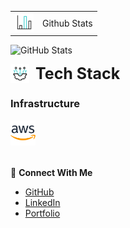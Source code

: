 <table border="0" style="border-collapse: collapse;border:none;">
  <tr style="border: none;" align="left">
    <td style="border: none;" align="left"><img height="30" width="30" src="bar-chart.gif"/></td>
    <td style="border: none;text-align:left;" align="left">Github Stats</td>
  </tr>
</table>

![GitHub Stats](https://github-readme-stats.vercel.app/api/top-langs/?username=genesisbertiz&theme=default&show_icons=true&hide_border=true&layout=compact)

<div style="font-size: 25px;font-weight: bold;" align="left" vertical-align="middle">
<img height="30" width="30" src="technology.gif" style="padding-right: 10px; float: left;"/> <div style="line-height: 30px;">Tech Stack</div>
</div>

### Infrastructure

<img height="40" width="40" src="image.png"/>

<div style="margin-top:2rem"></div>

🤝 **Connect With Me**

- [GitHub](https://github.com/genesisbertiz)
- [LinkedIn](https://linkedin.com/in/genesisbertiz)
- [Portfolio](https://genesisbertiz.vercel.app)
